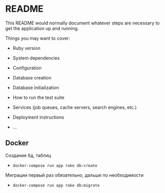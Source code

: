 # README

This README would normally document whatever steps are necessary to get the
application up and running.

Things you may want to cover:

* Ruby version

* System dependencies

* Configuration

* Database creation

* Database initialization

* How to run the test suite

* Services (job queues, cache servers, search engines, etc.)

* Deployment instructions

* ...

## Docker

Создание бд, таблиц

* `docker-compose run app rake db:create`
  
Миграции первый раз обязательно, дальше по необходимости
* `docker-compose run app rake db:migrate`
